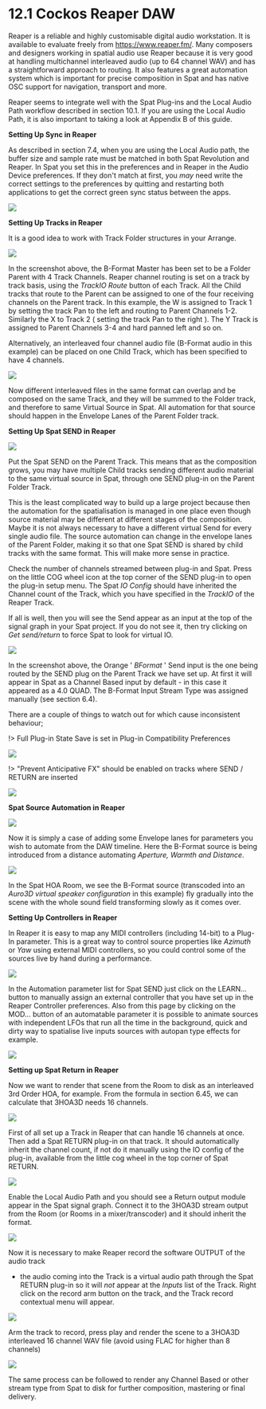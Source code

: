 # 12.1 Cockos Reaper DAW

Reaper is a reliable and highly customisable digital audio workstation. It is available
to evaluate freely from https://www.reaper.fm/. Many composers and designers
working in spatial audio use Reaper because it is very good at handling multichannel interleaved audio (up to 64 channel WAV) and has a straightforward approach to routing. It also features a great automation system which is important for
precise composition in Spat and has native OSC support for navigation, transport
and more.

Reaper seems to integrate well with the Spat Plug-ins and the Local Audio Path
workflow described in section 10.1. If you are using the Local Audio Path, it is also
important to taking a look at Appendix B of this guide.


**Setting Up Sync in Reaper**

As described in section 7.4, when you are using the Local Audio path, the buffer
size and sample rate must be matched in both Spat Revolution and Reaper. In Spat
you set this in the preferences and in Reaper in the Audio Device preferences. If
they don't match at first, you _may_ need write the correct settings to the preferences
by quitting and restarting both applications to get the correct green sync status between the apps.

![](../include/SpatRevolution_UserGuide_-233.jpg)

**Setting Up Tracks in Reaper**

It is a good idea to work with Track Folder structures in your Arrange.

![](../include/SpatRevolution_UserGuide_-235.jpg)

In the screenshot above, the B-Format Master has been set to be a Folder Parent
with 4 Track Channels. Reaper channel routing is set on a track by track basis, using
the _TrackIO Route_ button of each Track. All the Child tracks that route to the Parent
can be assigned to one of the four receiving channels on the Parent track. In this
example, the W is assigned to Track 1 by setting the track Pan to the left and routing to Parent Channels 1-2. Similarly the X to Track 2 ( setting the track Pan to the
right ). The Y Track is assigned to Parent Channels 3-4 and hard panned left and so
on.

Alternatively, an interleaved four channel audio file (B-Format audio in this example) can be placed on one Child Track, which has been specified to have 4 channels.


![](../include/SpatRevolution_UserGuide_-237.jpg)

Now different interleaved files in the same format can overlap and be composed
on the same Track, and they will be summed to the Folder track, and therefore to
same Virtual Source in Spat. All automation for that source should happen in the
Envelope Lanes of the Parent Folder track.


**Setting Up Spat SEND in Reaper**

![](../include/SpatRevolution_UserGuide_-239.jpg)

Put the Spat SEND on the Parent Track. This means that as the composition grows,
you may have multiple Child tracks sending different audio material to the same
virtual source in Spat, through one SEND plug-in on the Parent Folder Track.

This is the least complicated way to build up a large project because then the automation for the spatialisation is managed in one place even though source material may be different at different stages of the composition. Maybe it is not always
necessary to have a different virtual Send for every single audio file. The source automation can change in the envelope lanes of the Parent Folder, making it so that
one Spat SEND is shared by child tracks with the same format. This will make more
sense in practice.

Check the number of channels streamed between plug-in and Spat. Press on the
little COG wheel icon at the top corner of the SEND plug-in to open the plug-in
setup menu. The Spat _IO Config_ should have inherited the Channel count of the
Track, which you have specified in the _TrackIO_ of the Reaper Track.


If all is well, then you will see the Send appear as an input at the top of the signal
graph in your Spat project. If you do not see it, then try clicking on _Get send/return_
to force Spat to look for virtual IO.

![](../include/SpatRevolution_UserGuide_-241.jpg)

In the screenshot above, the Orange ' _BFormat_ ' Send input is the one being routed
by the SEND plug on the Parent Track we have set up. At first it will appear in Spat
as a Channel Based input by default - in this case it appeared as a 4.0 QUAD. The
B-Format Input Stream Type was assigned manually (see section 6.4).

There are a couple of things to watch out for which cause inconsistent behaviour;


!> Full Plug-in State Save is set in Plug-in Compatibility Preferences

![](../include/SpatRevolution_UserGuide_-243.jpg)


!> "Prevent Anticipative FX" should be enabled on tracks where SEND / RETURN are inserted

![](../include/SpatRevolution_UserGuide_-245.jpg)


**Spat Source Automation in Reaper**

![](../include/SpatRevolution_UserGuide_-247.png)

Now it is simply a case of adding some Envelope lanes for parameters you wish to
automate from the DAW timeline. Here the B-Format source is being introduced
from a distance automating _Aperture, Warmth and Distance_.


![](../include/SpatRevolution_UserGuide_-249.jpg)

In the Spat HOA Room, we see the B-Format source (transcoded into an _Auro3D
virtual speaker configuration_ in this example) fly gradually into the scene with the
whole sound field transforming slowly as it comes over.


**Setting Up Controllers in Reaper**

In Reaper it is easy to map any MIDI controllers (including 14-bit) to a Plug-In parameter. This is a great way to control source properties like _Azimuth_ or _Yaw_ using
external MIDI controllers, so you could control some of the sources live by hand
during a performance.

![](../include/SpatRevolution_UserGuide_-251.jpg)

In the Automation parameter list for Spat SEND just click on the LEARN... button to
manually assign an external controller that you have set up in the Reaper Controller
preferences.
Also from this page by clicking on the MOD... button of an automatable parameter it is possible to animate sources with independent LFOs that run all the time in
the background, quick and dirty way to spatialise live inputs sources with autopan
type effects for example.

![](../include/SpatRevolution_UserGuide_-253.jpg)

**Setting up Spat Return in Reaper**

Now we want to render that scene from the Room to disk as an interleaved 3rd Order HOA, for example. From the formula in section 6.45, we can calculate that
3HOA3D needs 16 channels.

![](../include/SpatRevolution_UserGuide_-255.jpg)

First of all set up a Track in Reaper that can handle 16 channels at once. Then add a
Spat RETURN plug-in on that track. It should automatically inherit the channel
count, if not do it manually using the IO config of the plug-in, available from the
little cog wheel in the top corner of Spat RETURN.

![](../include/SpatRevolution_UserGuide_-257.jpg)

Enable the Local Audio Path and you should see a Return output module appear in
the Spat signal graph. Connect it to the 3HOA3D stream output from the Room (or
Rooms in a mixer/transcoder) and it should inherit the format.

![](../include/SpatRevolution_UserGuide_-259.jpg)

Now it is necessary to make Reaper record the software OUTPUT of the audio track

- the audio coming into the Track is a virtual audio path through the Spat RETURN
plug-in so it will _not_ appear at the _Inputs_ list of the Track. Right click on the record
arm button on the track, and the Track record contextual menu will appear.

![](../include/SpatRevolution_UserGuide_-261.jpg)


Arm the track to record, press play and render the scene to a 3HOA3D interleaved
16 channel WAV file (avoid using FLAC for higher than 8 channels)

![](../include/SpatRevolution_UserGuide_-263.png)

The same process can be followed to render any Channel Based or other stream
type from Spat to disk for further composition, mastering or final delivery.

